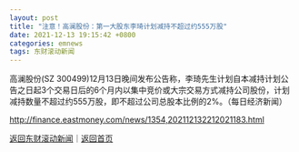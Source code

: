 ```yaml
---
layout: post
title: "注意！高澜股份：第一大股东李琦计划减持不超过约555万股"
date: 2021-12-13 19:15:42 +0800
categories: emnews
tags: 东财滚动新闻
---
```


高澜股份(SZ 300499)12月13日晚间发布公告称，李琦先生计划自本减持计划公告之日起3个交易日后的6个月内以集中竞价或大宗交易方式减持公司股份，计划减持数量不超过约555万股，即不超过公司总股本比例的2%。（每日经济新闻）

<http://finance.eastmoney.com/news/1354,202112132212021183.html>

[返回东财滚动新闻](//finews.withounder.com/emnews/)｜[返回首页](//finews.withounder.com/)